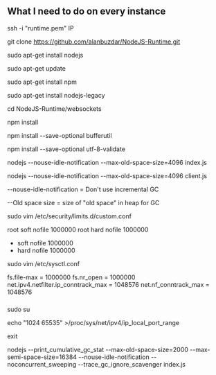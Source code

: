 ## What I need to do on every instance

ssh -i "runtime.pem" IP

git clone https://github.com/alanbuzdar/NodeJS-Runtime.git

sudo apt-get install nodejs

sudo apt-get update

sudo apt-get install npm

sudo apt-get install nodejs-legacy

cd NodeJS-Runtime/websockets

npm install

npm install --save-optional bufferutil

npm install --save-optional utf-8-validate


nodejs --nouse-idle-notification --max-old-space-size=4096 index.js

nodejs --nouse-idle-notification --max-old-space-size=4096 client.js

--nouse-idle-notification = Don't use incremental GC

--Old space size = size of "old space" in heap for GC

sudo vim /etc/security/limits.d/custom.conf

root soft nofile 1000000
root hard nofile 1000000
* soft nofile 1000000
* hard nofile 1000000

sudo vim /etc/sysctl.conf

fs.file-max = 1000000
fs.nr_open = 1000000
net.ipv4.netfilter.ip_conntrack_max = 1048576
net.nf_conntrack_max = 1048576

### 
sudo su

echo "1024 65535" >/proc/sys/net/ipv4/ip_local_port_range

exit

 nodejs --print_cumulative_gc_stat  --max-old-space-size=2000 --max-semi-space-size=16384 --nouse-idle-notification --noconcurrent_sweeping --trace_gc_ignore_scavenger index.js

 
